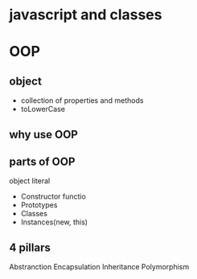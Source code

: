 # javascript and classes

# OOP

## object
- collection of properties and methods
- toLowerCase

## why use OOP

## parts of OOP
object literal

- Constructor functio
- Prototypes
- Classes
- Instances(new, this)


## 4 pillars
Abstranction
Encapsulation
Inheritance
Polymorphism
